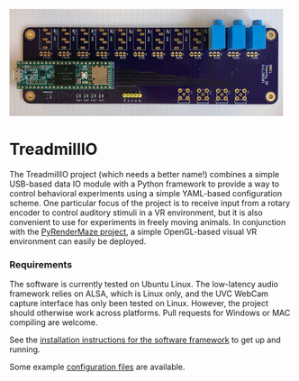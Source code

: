 
![TreadmillIO IO Module](https://github.com/kemerelab/TreadmillIO/blob/master/treadmillio-interface-pcb.jpg)

# TreadmillIO

The TreadmillIO project (which needs a better name!) combines a simple USB-based
data IO module with a Python framework to provide a way to control behavioral
experiments using a simple YAML-based configuration scheme. One particular focus
of the project is to receive input from a rotary encoder to control auditory 
stimuli in a VR environment, but it is also convenient to use for experiments in
freely moving animals. In conjunction with the 
[PyRenderMaze project](http://github.com/ckemere/PyRenderMaze), a simple OpenGL-based
visual VR environment can easily be deployed. 

### Requirements
The software is currently tested on Ubuntu Linux. The low-latency audio framework
relies on ALSA, which is Linux only, and the UVC WebCam capture interface has
only been tested on Linux. However, the project should otherwise work across
platforms. Pull requests for Windows or MAC compiling are welcome.

See the [installation instructions for the software framework](Software/Documentation/INSTALL.md) to get up
and running.

Some example [configuration files](Software/ExampleConfigFiles/) are available.